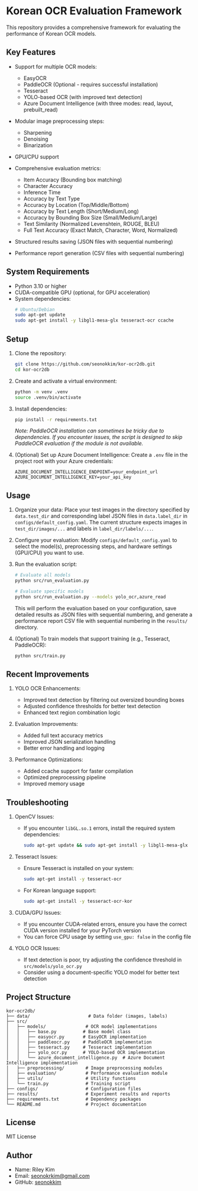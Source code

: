 # Korean OCR Evaluation Framework

This repository provides a comprehensive framework for evaluating the performance of Korean OCR models.

## Key Features

- Support for multiple OCR models:
  - EasyOCR
  - PaddleOCR (Optional - requires successful installation)
  - Tesseract
  - YOLO-based OCR (with improved text detection)
  - Azure Document Intelligence (with three modes: read, layout, prebuilt_read)

- Modular image preprocessing steps:
  - Sharpening
  - Denoising
  - Binarization

- GPU/CPU support
- Comprehensive evaluation metrics:
  - Item Accuracy (Bounding box matching)
  - Character Accuracy
  - Inference Time
  - Accuracy by Text Type
  - Accuracy by Location (Top/Middle/Bottom)
  - Accuracy by Text Length (Short/Medium/Long)
  - Accuracy by Bounding Box Size (Small/Medium/Large)
  - Text Similarity (Normalized Levenshtein, ROUGE, BLEU)
  - Full Text Accuracy (Exact Match, Character, Word, Normalized)

- Structured results saving (JSON files with sequential numbering)
- Performance report generation (CSV files with sequential numbering)

## System Requirements

- Python 3.10 or higher
- CUDA-compatible GPU (optional, for GPU acceleration)
- System dependencies:
  ```bash
  # Ubuntu/Debian
  sudo apt-get update
  sudo apt-get install -y libgl1-mesa-glx tesseract-ocr ccache
  ```

## Setup

1. Clone the repository:
   ```bash
   git clone https://github.com/seonokkim/kor-ocr2db.git
   cd kor-ocr2db
   ```

2. Create and activate a virtual environment:
   ```bash
   python -m venv .venv
   source .venv/bin/activate
   ```

3. Install dependencies:
   ```bash
   pip install -r requirements.txt
   ```
   *Note: PaddleOCR installation can sometimes be tricky due to dependencies. If you encounter issues, the script is designed to skip PaddleOCR evaluation if the module is not available.*

4. (Optional) Set up Azure Document Intelligence:
   Create a `.env` file in the project root with your Azure credentials:
   ```
   AZURE_DOCUMENT_INTELLIGENCE_ENDPOINT=your_endpoint_url
   AZURE_DOCUMENT_INTELLIGENCE_KEY=your_api_key
   ```

## Usage

1. Organize your data:
   Place your test images in the directory specified by `data.test_dir` and corresponding label JSON files in `data.label_dir` in `configs/default_config.yaml`. The current structure expects images in `test_dir/images/...` and labels in `label_dir/labels/...`.

2. Configure your evaluation:
   Modify `configs/default_config.yaml` to select the model(s), preprocessing steps, and hardware settings (GPU/CPU) you want to use.

3. Run the evaluation script:
   ```bash
   # Evaluate all models
   python src/run_evaluation.py

   # Evaluate specific models
   python src/run_evaluation.py --models yolo_ocr,azure_read
   ```
   This will perform the evaluation based on your configuration, save detailed results as JSON files with sequential numbering, and generate a performance report CSV file with sequential numbering in the `results/` directory.

4. (Optional) To train models that support training (e.g., Tesseract, PaddleOCR):
   ```bash
   python src/train.py
   ```

## Recent Improvements

1. YOLO OCR Enhancements:
   - Improved text detection by filtering out oversized bounding boxes
   - Adjusted confidence thresholds for better text detection
   - Enhanced text region combination logic

2. Evaluation Improvements:
   - Added full text accuracy metrics
   - Improved JSON serialization handling
   - Better error handling and logging

3. Performance Optimizations:
   - Added ccache support for faster compilation
   - Optimized preprocessing pipeline
   - Improved memory usage

## Troubleshooting

1. OpenCV Issues:
   - If you encounter `libGL.so.1` errors, install the required system dependencies:
     ```bash
     sudo apt-get update && sudo apt-get install -y libgl1-mesa-glx
     ```

2. Tesseract Issues:
   - Ensure Tesseract is installed on your system:
     ```bash
     sudo apt-get install -y tesseract-ocr
     ```
   - For Korean language support:
     ```bash
     sudo apt-get install -y tesseract-ocr-kor
     ```

3. CUDA/GPU Issues:
   - If you encounter CUDA-related errors, ensure you have the correct CUDA version installed for your PyTorch version
   - You can force CPU usage by setting `use_gpu: false` in the config file

4. YOLO OCR Issues:
   - If text detection is poor, try adjusting the confidence threshold in `src/models/yolo_ocr.py`
   - Consider using a document-specific YOLO model for better text detection

## Project Structure

```
kor-ocr2db/
├── data/                      # Data folder (images, labels)
├── src/
│   ├── models/               # OCR model implementations
│   │   ├── base.py          # Base model class
│   │   ├── easyocr.py       # EasyOCR implementation
│   │   ├── paddleocr.py     # PaddleOCR implementation
│   │   ├── tesseract.py     # Tesseract implementation
│   │   ├── yolo_ocr.py      # YOLO-based OCR implementation
│   │   └── azure_document_intelligence.py  # Azure Document Intelligence implementation
│   ├── preprocessing/        # Image preprocessing modules
│   ├── evaluation/           # Performance evaluation module
│   ├── utils/                # Utility functions
│   └── train.py              # Training script
├── configs/                  # Configuration files
├── results/                  # Experiment results and reports
├── requirements.txt          # Dependency packages
└── README.md                 # Project documentation
```

## License

MIT License

## Author

- Name: Riley Kim
- Email: seonokrkim@gmail.com
- GitHub: [seonokkim](https://github.com/seonokkim) 